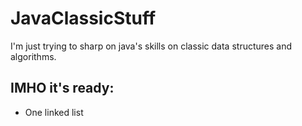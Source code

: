 # JavaClassicStuff

I'm just trying to sharp on java's skills on classic data structures and algorithms.

## IMHO it's ready:

* One linked list